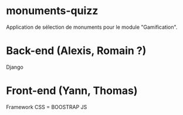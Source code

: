 # monuments-quizz

Application de sélection de monuments pour le module "Gamification".

# Back-end (Alexis, Romain ?)

Django

# Front-end (Yann, Thomas)

Framework CSS = BOOSTRAP
JS
